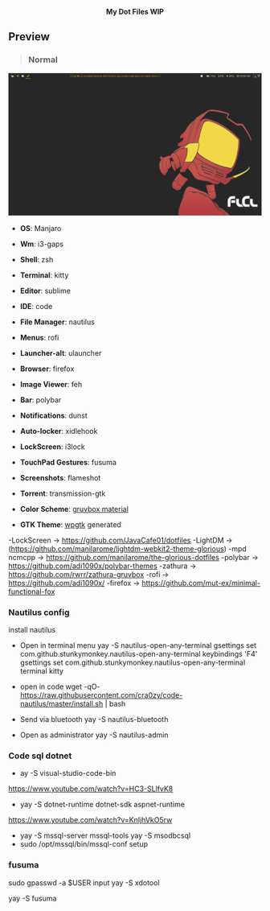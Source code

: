 <p align="center">
  <b>My Dot Files WIP</b>
</p>

## Preview

> ### Normal

<p align="center">
<img src="/pictures/desktop.png" alt="img" width="900px">
</p>

- **OS**: Manjaro
- **Wm**: i3-gaps
- **Shell**: zsh
- **Terminal**: kitty
- **Editor**: sublime
- **IDE**: code
- **File Manager**: nautilus
- **Menus**: rofi
- **Launcher-alt**: ulauncher
- **Browser**: firefox
- **Image Viewer**: feh
- **Bar**: polybar
- **Notifications**: dunst
- **Auto-locker**: xidlehook
- **LockScreen**: i3lock
- **TouchPad Gestures**: fusuma
- **Screenshots**: flameshot

- **Torrent**: transmission-gtk

- **Color Scheme**: [gruvbox material](https://github.com/sainnhe/gruvbox-material)
- **GTK Theme**: [wpgtk](https://github.com/deviantfero/wpgtk) generated

-LockScreen -> https://github.com/JavaCafe01/dotfiles
-LightDM -> (https://github.com/manilarome/lightdm-webkit2-theme-glorious)
-mpd ncmcpp -> https://github.com/manilarome/the-glorious-dotfiles
-polybar -> https://github.com/adi1090x/polybar-themes
-zathura -> https://github.com/rwrr/zathura-gruvbox
-rofi -> https://github.com/adi1090x/
-firefox -> https://github.com/mut-ex/minimal-functional-fox

### Nautilus config

install nautilus

- Open in terminal menu
  yay -S nautilus-open-any-terminal
  gsettings set com.github.stunkymonkey.nautilus-open-any-terminal keybindings 'F4'
  gsettings set com.github.stunkymonkey.nautilus-open-any-terminal terminal kitty

- open in code
  wget -qO- https://raw.githubusercontent.com/cra0zy/code-nautilus/master/install.sh | bash

- Send via bluetooth
  yay -S nautilus-bluetooth

- Open as administrator
  yay -S nautilus-admin

### Code sql dotnet

- ay -S visual-studio-code-bin

https://www.youtube.com/watch?v=HC3-SLlfvK8

- yay -S dotnet-runtime dotnet-sdk aspnet-runtime

https://www.youtube.com/watch?v=KnIjhVkO5rw

- yay -S mssql-server mssql-tools
  yay -S msodbcsql
- sudo /opt/mssql/bin/mssql-conf setup

### fusuma

sudo gpasswd -a \$USER input
yay -S xdotool

yay -S fusuma
